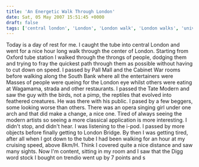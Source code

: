 ```yaml
---
title: 'An Energetic Walk Through London'
date: Sat, 05 May 2007 15:51:45 +0000
draft: false
tags: ['central london', 'London', 'London walk', 'London walks', 'university']
---
```


Today is a day of rest for me. I caught the tube into central London and went for a nice hour long walk through the center of London. Starting from Oxford tube station I walked through the throngs of people, dodging them and trying to fray the quickest path through them as possible without having to cut down on speed. I passed by Pall Mall and the Cabinet War rooms before walking along the South Bank where all the entertainers were Masses of people were queing for the London eye whilst others were eating at Wagamama, strada and other restaurants. I passed the Tate Modern and saw the guy with the birds, not a pimp, the reptiles that evolved into feathered creatures. He was there with his public. I pased by a few beggers, some looking worse than others. There was an opera singing girl under one arch and that did make a change, a nice one. Tired of always seeing the modern artists so seeing a more classical application is more interesting. I didn't stop, and didn't hear. I was listening to the i-pod. I passed by more objects before finally getting to London Bridge. By then I was getting tired, after all when I got down to the tube I had been walking for an hour at my cruising speed, above 8km/H. Think I covered quite a nice distance and saw many sights. Now I'm content, sitting in my room and I saw that the Digg word stock I bought on trendio went up by 7 points and s